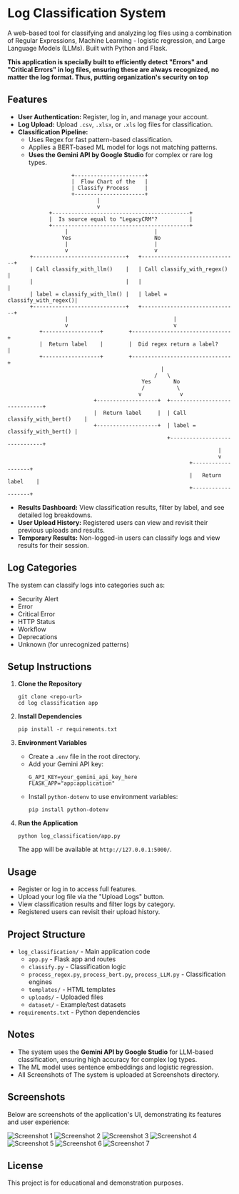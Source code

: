# Log Classification System

A web-based tool for classifying and analyzing log files using a combination of Regular Expressions, Machine Learning  - logistic regression, and Large Language Models (LLMs). Built with Python and Flask.

**This application is specially built to efficiently detect "Errors" and "Critical Errors" in log files, ensuring these are always recognized, no matter the log format. Thus, putting organization's security on top**

## Features

- **User Authentication:** Register, log in, and manage your account.
- **Log Upload:** Upload `.csv`, `.xlsx`, or `.xls` log files for classification.
- **Classification Pipeline:**
  - Uses Regex for fast pattern-based classification.
  - Applies a BERT-based ML model for logs not matching patterns.
  - **Uses the Gemini API by Google Studio** for complex or rare log types.


```
                    +----------------------+  
                    |  Flow Chart of the   |  
                    | Classify Process     |  
                    +----------------------+  
                            |  
                            v  
             +-------------------------------------------+  
             |  Is source equal to "LegacyCRM"?          |  
             +-------------------------------------------+  
                  |                           |  
                 Yes                          No  
                  |                           |  
                  v                           v  
       +-----------------------------+   +------------------------------+  
       | Call classify_with_llm()    |   | Call classify_with_regex()   |  
       |                             |   |                              |  
       | label = classify_with_llm() |   | label = classify_with_regex()|  
       +-----------------------------+   +------------------------------+  
                  |                                 |  
                  v                                 v  
          +------------------+        +-------------------------------+  
          |  Return label    |        |  Did regex return a label?    |  
          +------------------+        +-------------------------------+  
                                                |  
                                              /   \
                                          Yes       No  
                                          /          \  
                                         v            v  
                           +-------------------+  +------------------------------+  
                           |  Return label     |  | Call classify_with_bert()    |  
                           +-------------------+  | label = classify_with_bert() |  
                                                  +------------------------------+  
                                                                  |  
                                                                  v  
                                                         +-------------------+  
                                                         |   Return label    |  
                                                         +-------------------+  
```

- **Results Dashboard:** View classification results, filter by label, and see detailed log breakdowns.
- **User Upload History:** Registered users can view and revisit their previous uploads and results.
- **Temporary Results:** Non-logged-in users can classify logs and view results for their session.

## Log Categories

The system can classify logs into categories such as:
- Security Alert
- Error
- Critical Error
- HTTP Status
- Workflow
- Deprecations
- Unknown (for unrecognized patterns) 

## Setup Instructions

1. **Clone the Repository**
   ```
   git clone <repo-url>
   cd log classification app
   ```

2. **Install Dependencies**
   ```
   pip install -r requirements.txt
   ```

3. **Environment Variables**
   - Create a `.env` file in the root directory.
   - Add your Gemini API key:
     ```
     G_API_KEY=your_gemini_api_key_here
     FLASK_APP="app:application"
     ```
   - Install `python-dotenv` to use environment variables:
     ```
     pip install python-dotenv
     ```

4. **Run the Application**
   ```
   python log_classification/app.py
   ```
   The app will be available at `http://127.0.0.1:5000/`.

## Usage

- Register or log in to access full features.
- Upload your log file via the "Upload Logs" button.
- View classification results and filter logs by category.
- Registered users can revisit their upload history.

## Project Structure

- `log_classification/` - Main application code
  - `app.py` - Flask app and routes
  - `classify.py` - Classification logic
  - `process_regex.py`, `process_bert.py`, `process_LLM.py` - Classification engines
  - `templates/` - HTML templates
  - `uploads/` - Uploaded files
  - `dataset/` - Example/test datasets
- `requirements.txt` - Python dependencies

## Notes

- The system uses the **Gemini API by Google Studio** for LLM-based classification, ensuring high accuracy for complex log types.
- The ML model uses sentence embeddings and logistic regression.
- All Screenshots of The system is uploaded at Screenshots directory.

## Screenshots

Below are screenshots of the application's UI, demonstrating its features and user experience:

![Screenshot 1](Screenshots/image1.png)
![Screenshot 2](Screenshots/image2.png)
![Screenshot 3](Screenshots/image3.png)
![Screenshot 4](Screenshots/image4.png)
![Screenshot 5](Screenshots/image5.png)
![Screenshot 6](Screenshots/image6.png)
![Screenshot 7](Screenshots/image7.png)


## License

This project is for educational and demonstration purposes.
